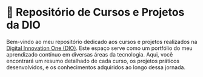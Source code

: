 # 🚀 Repositório de Cursos e Projetos da DIO

Bem-vindo ao meu repositório dedicado aos cursos e projetos realizados na [Digital Innovation One (DIO)](https://www.dio.me/). Este espaço serve como um portfólio do meu aprendizado contínuo em diversas áreas da tecnologia. Aqui, você encontrará um resumo detalhado de cada curso, os projetos práticos desenvolvidos, e os conhecimentos adquiridos ao longo dessa jornada.
